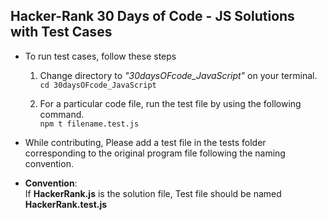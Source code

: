 ## Hacker-Rank 30 Days of Code - JS Solutions with Test Cases 

- To run test cases, follow these steps
    1. Change directory to _"30daysOFcode_JavaScript"_ on your terminal. <br/>
      ``cd 30daysOFcode_JavaScript``

    2. For a particular code file, run the test file by using the following command. <br/>
     ``npm t filename.test.js``
     
- While contributing, Please add a test file in the tests folder corresponding to the original program file following the naming convention.

- **Convention**: <br/>
    If **HackerRank.js** is the solution file,
    Test file should be named **HackerRank.test.js**
